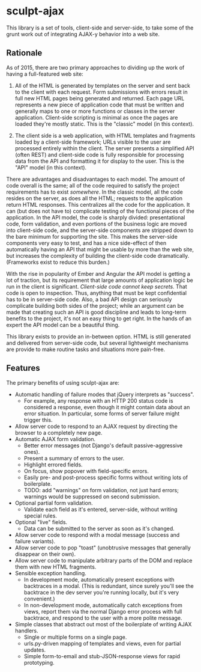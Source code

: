 sculpt-ajax
===========

This library is a set of tools, client-side and server-side, to take some of the grunt work out of integrating AJAX-y behavior into a web site.

Rationale
---------

As of 2015, there are two primary approaches to dividing up the work of having a full-featured web site:

1. All of the HTML is generated by templates on the server and sent back to the client with each request. Form submissions with errors result in full new HTML pages being generated and returned. Each page URL represents a new piece of application code that must be written and generally maps to one or more functions or classes in the server application. Client-side scripting is minimal as once the pages are loaded they're mostly static. This is the "classic" model (in this context).

2. The client side is a web application, with HTML templates and fragments loaded by a client-side framework; URLs visible to the user are processed entirely within the client. The server presents a simplified API (often REST) and client-side code is fully responsible for processing data from the API and formatting it for display to the user. This is the "API" model (in this context).

There are advantages and disadvantages to each model. The amount of code overall is the same; all of the code required to satisfy the project requirements has to exist _somewhere_. In the classic model, all the code resides on the server, as does all the HTML; requests to the application return HTML responses. This centralizes all the code for the application. It can (but does not have to) complicate testing of the functional pieces of the application. In the API model, the code is sharply divided: presentational code, form validation, and even portions of the business logic are moved into client-side code, and the server-side components are stripped down to the bare minimum for supporting the site. This makes the server-side components very easy to test, and has a nice side-effect of then automatically having an API that might be usable by more than the web site, but increases the complexity of building the client-side code dramatically. (Frameworks exist to reduce this burden.)

With the rise in popularity of Ember and Angular the API model is getting a lot of traction, but its requirement that large amounts of application logic be run in the client is significant. _Client-side code cannot keep secrets._ That code is open to inspection. Thus, anything that must be kept confidential has to be in server-side code. Also, a bad API design can seriously complicate building both sides of the project; while an argument can be made that creating such an API is good discipline and leads to long-term benefits to the project, it's not an easy thing to get right. In the hands of an expert the API model can be a beautiful thing.

This library exists to provide an in-between option. HTML is still generated and delivered from server-side code, but several lightweight mechanisms are provide to make routine tasks and situations more pain-free.

Features
--------

The primary benefits of using sculpt-ajax are:

* Automatic handling of failure modes that jQuery interprets as "success".
    * For example, any response with an HTTP 200 status code is considered a response, even though it might contain data about an error situation. In particular, some forms of server failure might trigger this.
* Allow server code to respond to an AJAX request by directing the browser to a completely new page.
* Automatic AJAX form validation.
    * Better error messages (not Django's default passive-aggressive ones).
    * Present a summary of errors to the user.
    * Highlight errored fields.
    * On focus, show popover with field-specific errors.
    * Easily pre- and post-process specific forms without writing lots of boilerplate.
    * TODO: add "warnings" on form validation, not just hard errors; warnings would be suppressed on second submission.
* Optional partial form validation.
    * Validate each field as it's entered, server-side, without writing special rules.
* Optional "live" fields.
    * Data can be submitted to the server as soon as it's changed.
* Allow server code to respond with a modal message (success and failure variants).
* Allow server code to pop "toast" (unobtrusive messages that generally disappear on their own).
* Allow server code to manipulate arbitrary parts of the DOM and replace them with new HTML fragments.
* Sensible exception handling.
    * In development mode, automatically present exceptions with backtraces in a modal. (This is redundant, since surely you'll see the backtrace in the dev server you're running locally, but it's very convenient.)
    * In non-development mode, automatically catch exceptions from views, report them via the normal Django error process with full backtrace, and respond to the user with a more polite message.
* Simple classes that abstract out most of the boilerplate of writing AJAX handlers.
    * Single or multiple forms on a single page.
    * urls.py-driven mapping of templates and views, even for partial updates.
    * Simple form-to-email and stub-JSON-response views for rapid prototyping.

